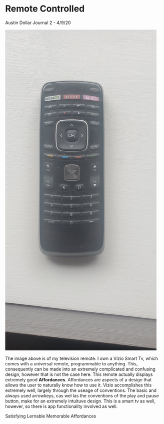 # Remote Controlled 

Austin Dollar Journal 2 - 4/9/20



![Picture of my Remote](https://github.com/UsabilityEngineering/uxportfolio-a-ddollar-cs/blob/master/assets/remote.jpg "Picture of My Remote")

The image above is of my television remote. I own a Vizio Smart Tv, which comes with a universal remote, programmable to anything. This, consequently can be made into an extremely complicated and confusing design, however that is not the case here. This remote actually displays extremely good **Affordances**. Affordances are aspects of a design that allows the user to naturally know how to use it. Vizio accomplishes this extremely well, largely through the useage of conventions. The basic and always used arrowkeys, cas wel las the conventions of the play and pause button, make for an extremely intuituve design. This is a smart tv as well, however, so there is app functionality involved as well. 




Satisfying Lernable Memorable   Affordances
